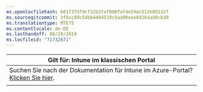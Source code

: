 ```yaml
---
ms.openlocfilehash: 6817374f9cf32b3faf000faf4e54ec513e80132f
ms.sourcegitcommit: 3f0cc80c5dbb4d04519c5aa98eae8426dad8cb30
ms.translationtype: MTE75
ms.contentlocale: de-DE
ms.lasthandoff: 08/29/2019
ms.locfileid: "71732671"
---
```

|                            Gilt für: Intune im klassischen Portal                            |
|------------------------------------------------------------------------------------------------|
| Suchen Sie nach der Dokumentation für Intune im Azure-Portal? [Klicken Sie hier](/intune/what-is-intune). |
|                                                                                                |

